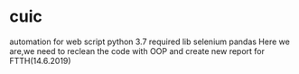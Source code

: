 # cuic
automation for web script 
python 3.7 
required lib
selenium
pandas
Here we are,we need to reclean the code with OOP and create new report for FTTH(14.6.2019)
